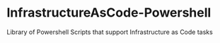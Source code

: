 # InfrastructureAsCode-Powershell
Library of Powershell Scripts that support Infrastructure as Code tasks

